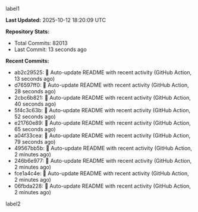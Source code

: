 
label1 
<!-- ACTIVITY_START -->
**Last Updated:** 2025-10-12 18:20:09 UTC

**Repository Stats:**
- Total Commits: 82013
- Last Commit: 13 seconds ago

**Recent Commits:**
- ab2c29525: 🤖 Auto-update README with recent activity (GitHub Action, 13 seconds ago)
- d76597ff0: 🤖 Auto-update README with recent activity (GitHub Action, 28 seconds ago)
- 2cbc6b821: 🤖 Auto-update README with recent activity (GitHub Action, 40 seconds ago)
- 5f4c3c63b: 🤖 Auto-update README with recent activity (GitHub Action, 52 seconds ago)
- e21760e89: 🤖 Auto-update README with recent activity (GitHub Action, 65 seconds ago)
- a04f33cea: 🤖 Auto-update README with recent activity (GitHub Action, 79 seconds ago)
- 49567bb5b: 🤖 Auto-update README with recent activity (GitHub Action, 2 minutes ago)
- 246b6e977: 🤖 Auto-update README with recent activity (GitHub Action, 2 minutes ago)
- fce1a4c4e: 🤖 Auto-update README with recent activity (GitHub Action, 2 minutes ago)
- 06fbda228: 🤖 Auto-update README with recent activity (GitHub Action, 2 minutes ago)
<!-- ACTIVITY_END -->

label2
